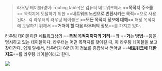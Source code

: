 
> 라우팅 테이블(영어: routing table)은 컴퓨터 네트워크에서 ==**목적지 주소를**== 목적지에 도달하기 위한 ==**네트워크 노선으로 변환시키는 목적**==으로 사용된다. 
> 각 라우터의 라우팅 테이블은 ==**모든 목적지 정보에 대해**== 해당 목적지에 도달하기 위해서 ==**거쳐야 할 다음 라우터의 정보**==를 가지고 있다.

라우팅 테이블이란 네트워크상의 ==**특정 목적지까지의 거리**==와 ==**가는 방법**==등을 명시하고 있는 테이블이다.
라우터는 어떤 목적지를 찾아갈 때, 이 라우팅 테이블을 보고 찾아간다.
쉽게 말해서, 라우터가 여러가지 정보를 종합해서 얻어낸 ==**네트워크에 대한 지도**==를 라우팅 테이블이라고 한다.

![](../../../assets/Routing%20table.png)
